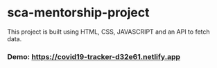 # sca-mentorship-project
This project is built using HTML, CSS, JAVASCRIPT and an API to fetch data.

### Demo: https://covid19-tracker-d32e61.netlify.app
